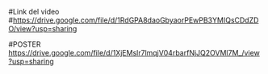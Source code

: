 #Link del video
#https://drive.google.com/file/d/1RdGPA8daoGbyaorPEwPB3YMIQsCDdZDO/view?usp=sharing

#POSTER
https://drive.google.com/file/d/1XjEMslr7lmqjV04rbarfNjJQ2OVMl7M_/view?usp=sharing
